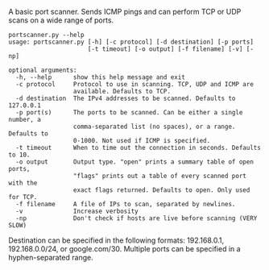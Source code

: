 A basic port scanner. Sends ICMP pings and can perform TCP or UDP scans on a wide range of ports. 

```
portscanner.py --help
usage: portscanner.py [-h] [-c protocol] [-d destination] [-p ports]
                      [-t timeout] [-o output] [-f filename] [-v] [-np]

optional arguments:
  -h, --help      show this help message and exit
  -c protocol     Protocol to use in scanning. TCP, UDP and ICMP are
                  available. Defaults to TCP.
  -d destination  The IPv4 addresses to be scanned. Defaults to 127.0.0.1
  -p port(s)      The ports to be scanned. Can be either a single number, a
                  comma-separated list (no spaces), or a range. Defaults to
                  0-1000. Not used if ICMP is specified.
  -t timeout      When to time out the connection in seconds. Defaults to 10.
  -o output       Output type. "open" prints a summary table of open ports,
                  "flags" prints out a table of every scanned port with the
                  exact flags returned. Defaults to open. Only used for TCP.
  -f filename     A file of IPs to scan, separated by newlines.
  -v              Increase verbosity
  -np             Don't check if hosts are live before scanning (VERY SLOW)
  ```
  Destination can be specified in the following formats: 192.168.0.1, 192.168.0.0/24, or google.com/30.
  Multiple ports can be specified in a hyphen-separated range.
  
